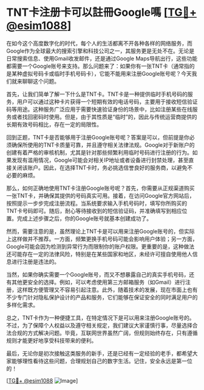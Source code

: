 # TNT卡注册卡可以註冊Google嗎 [[TG💪+ @esim1088](https://t.me/s/esim1088)]

在如今这个高度数字化的时代，每个人的生活都离不开各种各样的网络服务，而Google作为全球最大的搜索引擎和科技公司之一，其服务更是无处不在。无论是日常搜索信息、使用Gmail收发邮件，还是通过Google Maps导航出行，这些功能都需要一个Google账号来支持。那么问题来了：如果你有一张TNT卡（通常指的是某种虚拟号码卡或临时手机号码卡），它能不能用来注册Google账号呢？今天我们就来聊聊这个问题。

首先，让我们简单了解一下什么是TNT卡。TNT卡是一种提供临时手机号码的服务，用户可以通过这种卡片获得一个短期有效的电话号码，主要用于接收短信验证码等用途。这种服务广泛应用于需要快速验证身份的场景中，比如注册某些在线服务或者找回密码时使用。但是，由于其性质是“临时”的，因此与传统运营商提供的长期有效号码相比，存在一定的局限性。

回到正题，TNT卡是否能够用于注册Google账号呢？答案是可以，但前提是你必须确保所使用的TNT卡质量可靠，并且遵守相关法律法规。Google对于新账户的创建有着严格的审核机制，尤其是针对那些频繁利用临时号码进行注册的行为。如果发现有滥用情况，Google可能会对相关IP地址或者设备进行封禁处理，甚至直接关闭该账户。因此，在选择TNT卡时，务必挑选信誉良好的服务商，以避免不必要的麻烦。

那么，如何正确地使用TNT卡注册Google账号呢？首先，你需要从正规渠道购买一张TNT卡，并确保其提供的号码真实可用。接着，在访问Google官方网站后，按照提示一步步完成注册流程。当系统要求输入手机号码时，填写你所购买的TNT卡号码即可。随后，耐心等待接收到的短信验证码，并准确填写到相应位置。完成上述步骤之后，你的Google账号就基本创建成功了。

然而，需要注意的是，虽然理论上TNT卡是可以用来注册Google账号的，但实际上这样做并不推荐。一方面，频繁更换手机号码可能会影响用户体验；另一方面，Google可能会因为检测到异常行为而限制你的账户权限。更重要的是，这种做法还可能存在一定的法律风险，特别是在某些国家和地区，未经许可擅自使用他人信息进行注册是违法的。

当然，如果你确实需要一个Google账号，而又不想暴露自己的真实手机号码，还有其他更安全的选择。例如，可以考虑使用第三方邮箱服务（如Gmail）进行注册，这样既方便管理又不容易引起注意。此外，随着技术的发展，现在市面上也有不少专门针对隐私保护设计的产品和服务，它们能够在保证安全的同时满足用户的多样化需求。

总之，TNT卡作为一种便捷工具，在特定情况下是可以用来注册Google账号的。不过，为了保障个人权益以及遵守相关规定，我们建议大家谨慎行事，尽量选择合法合规的方式解决问题。毕竟，互联网世界虽然广阔，但规则始终存在，只有遵循规则才能更好地享受科技带来的便利。

最后，无论你是初次接触这类服务的新手，还是已经有一定经验的老手，都希望大家能够理性看待这些问题，合理规划自己的数字生活。记住，安全永远是第一位的！

[[TG💪+ @esim1088](https://t.me/s/esim1088) ![Image](https://i.postimg.cc/4NQfJmqS/Snipaste-2025-05-13-00-14-12.png)]